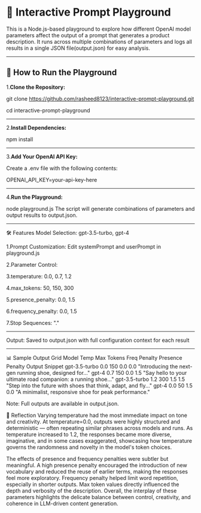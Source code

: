 # 🧠 Interactive Prompt Playground

This is a Node.js-based playground to explore how different OpenAI model parameters affect the output of a prompt that generates a product description. It runs across multiple combinations of parameters and logs all results in a single JSON file(output.json) for easy analysis.

---

## 🚀 How to Run the Playground

1.**Clone the Repository:**

git clone https://github.com/rasheed8123/interactive-prompt-playground.git

cd interactive-prompt-playground

--- 
2.**Install Dependencies:**


npm install

---

3.**Add Your OpenAI API Key:**

Create a .env file with the following contents:

OPENAI_API_KEY=your-api-key-here

--- 
4.**Run the Playground:**

node playground.js
The script will generate combinations of parameters and output results to output.json.

---
🛠 Features
Model Selection: gpt-3.5-turbo, gpt-4

1.Prompt Customization: Edit systemPrompt and userPrompt in playground.js

2.Parameter Control:

3.temperature: 0.0, 0.7, 1.2

4.max_tokens: 50, 150, 300

5.presence_penalty: 0.0, 1.5

6.frequency_penalty: 0.0, 1.5

7.Stop Sequences:  "."

---

Output: Saved to output.json with full configuration context for each result

---

📊 Sample Output Grid
Model	        Temp	Max   Tokens	Freq  Penalty	Presence Penalty	Output Snippet
gpt-3.5-turbo	0.0	    150	  0.0	    0.0	  "Introducing the next-gen running shoe, designed for..."
gpt-4	        0.7	    150	  0.0	    1.5	  "Say hello to your ultimate road companion: a running shoe..."
gpt-3.5-turbo	1.2	    300	  1.5	    1.5	  "Step into the future with shoes that think, adapt, and fly..."
gpt-4       	0.0	    50	  1.5	    0.0	  "A minimalist, responsive shoe for peak performance."

Note: Full outputs are available in output.json.

🧠 Reflection
Varying temperature had the most immediate impact on tone and creativity. At temperature=0.0, outputs were highly structured and deterministic — often repeating similar phrases across models and runs. As temperature increased to 1.2, the responses became more diverse, imaginative, and in some cases exaggerated, showcasing how temperature governs the randomness and novelty in the model's token choices.

The effects of presence and frequency penalties were subtler but meaningful. A high presence penalty encouraged the introduction of new vocabulary and reduced the reuse of earlier terms, making the responses feel more exploratory. Frequency penalty helped limit word repetition, especially in shorter outputs. Max token values directly influenced the depth and verbosity of the description. Overall, the interplay of these parameters highlights the delicate balance between control, creativity, and coherence in LLM-driven content generation.

